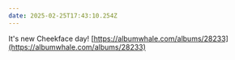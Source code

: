 ```yaml
---
date: 2025-02-25T17:43:10.254Z
---
```


It's new Cheekface day! [https://albumwhale.com/albums/28233](https://albumwhale.com/albums/28233)
